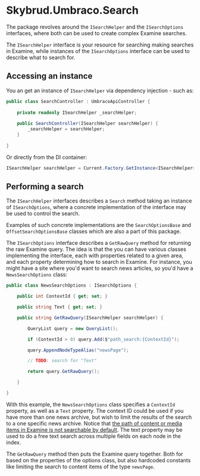 # Skybrud.Umbraco.Search

The package revolves around the `ISearchHelper` and the `ISearchOptions` interfaces, where both can be used to create complex Examine searches.

The `ISearchHelper` interface is your resource for searching making searches in Examine, while instances of the `ISearchOptions` interface can be used to describe what to search for.



## Accessing an instance

You an get an instance of `ISearchHelper` via dependency injection - such as:

```csharp
public class SearchController : UmbracoApiController {
    
    private readonly ISearchHelper _searchHelper;
    
    public SearchController(ISearchHelper searchHelper) {
        _searchHelper = searchHelper;
    }
    
}
```

Or directly from the DI container:

```csharp
ISearchHelper searchHelper = Current.Factory.GetInstance<ISearchHelper>();
```

## Performing a search

The `ISearchHelper` interfaces describes a `Search` method taking an instance of `ISearchOptions`, where a concrete implementation of the interface may be used to control the search.

Examples of such concrete implementations are the `SearchOptionsBase` and `OffsetSearchOptionsBase` classes which are also a part of this package.

The `ISearchOptions` interface describes a `GetRawQuery` method for returning the raw Examine query. The idea is that the you can have various classes implementing the interface, each with properties related to a given area, and each property determining how to search in Examine. For instance, you might have a site where you'd want to search news articles, so you'd have a `NewsSearchOptions` class:

```csharp
public class NewsSearchOptions : ISearchOptions {

    public int ContextId { get; set; }

    public string Text { get; set; }

    public string GetRawQuery(ISearchHelper searchHelper) {

        QueryList query = new QueryList();

        if (ContextId > 0) query.Add($"path_search:{ContextId}");

        query.AppendNodeTypeAlias("newsPage");

        // TODO: search for "Text"

        return query.GetRawQuery();

    }

}
```

With this example, the `NewsSearchOptions` class specifies a `ContextId` property, as well as a `Text` property. The context ID could be used if you have more than one news archive, but wish to limit the results of the search to a one specific news archive. Notice that [the path of content or media items in Examine is not searchable by default](#). The text property may be used to do a free text search across multiple fields on each node in the index.

The `GetRawQuery` method then puts the Examine query together. Both for based on the properties of the options class, but also hardcoded constants like limiting the search to content items of the type `newsPage`.